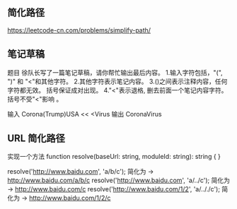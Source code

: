 ## 简化路径
https://leetcode-cn.com/problems/simplify-path/

## 笔记草稿
题目
徐队长写了一篇笔记草稿，请你帮忙输出最后内容。
1.输入字符包括，"(", ")" 和 "<"和其他字符。
2.其他字符表示笔记内容。
3.()之间表示注释内容，任何字符都无效。 括号保证成对出现。
4."<"表示退格, 删去前面一个笔记内容字符。括号不受"<"影响 。

输入
Corona(Trump)USA << <Virus
  输出
  CoronaVirus

## URL 简化路径
  实现一个方法 function resolve(baseUrl: string, moduleId: string): string { }

resolve('http://www.baidu.com', 'a/b/c');
简化为 -> http://www.baidu.com/a/b/c
resolve('http://www.baidu.com', 'a/../c');
简化为 -> http://www.baidu.com/c
resolve('http://www.baidu.com/1/2', 'a/.././c');
简化为 -> http://www.baidu.com/1/2/c